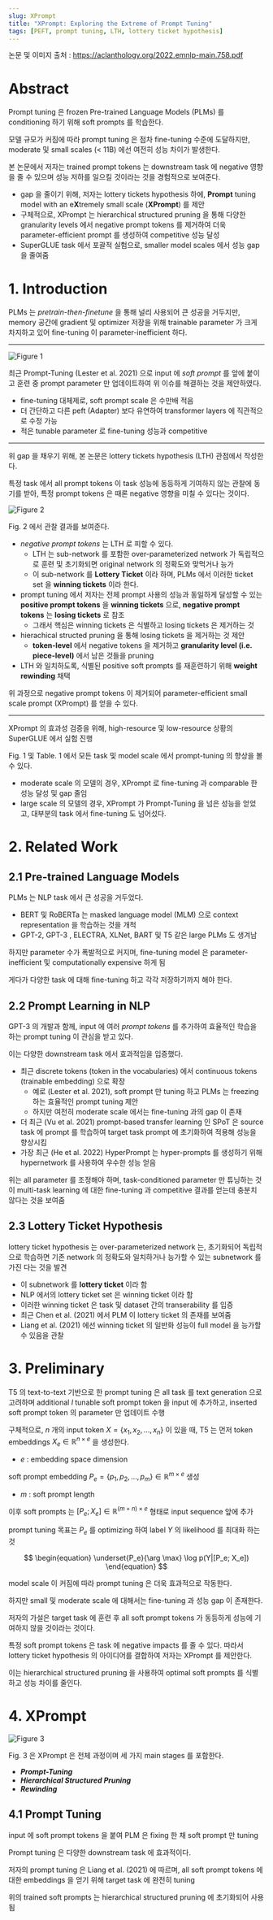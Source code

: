 ```yaml
---
slug: XPrompt
title: "XPrompt: Exploring the Extreme of Prompt Tuning"
tags: [PEFT, prompt tuning, LTH, lottery ticket hypothesis]
---
```


논문 및 이미지 출처 : <https://aclanthology.org/2022.emnlp-main.758.pdf>

# Abstract

Prompt tuning 은 frozen Pre-trained Language Models (PLMs) 를 conditioning 하기 위해 soft prompts 를 학습한다.

모델 규모가 커짐에 따라 prompt tuning 은 점차 fine-tuning 수준에 도달하지만, moderate 및 small scales (< 11B) 에선 여전히 성능 차이가 발생한다.

본 논문에서 저자는 trained prompt tokens 는 downstream task 에 negative 영향을 줄 수 있으며 성능 저하를 일으킬 것이라는 것을 경험적으로 보여준다.

- gap 을 줄이기 위해, 저자는 lottery tickets hypothesis 하에, **Prompt** tuning model with an e**X**tremely small scale (**XPrompt**) 를 제안
- 구체적으로, XPrompt 는 hierarchical structured pruning 을 통해 다양한 granularity levels 에서 negative prompt tokens 를 제거하여 더욱 parameter-efficient prompt 를 생성하여 competitive 성능 달성
- SuperGLUE task 에서 포괄적 실험으로, smaller model scales 에서 성능 gap 을 줄여줌

# 1. Introduction

PLMs 는 _pretrain-then-finetune_ 을 통해 널리 사용되어 큰 성공을 거두지만, memory 공간에 gradient 및 optimizer 저장을 위해 trainable parameter 가 크게 차지하고 있어 fine-tuning 이 parameter-inefficient 하다.

---

![Figure 1](image-151.png)

최근 Prompt-Tuning (Lester et al. 2021) 으로 input 에 _soft prompt_ 를 앞에 붙이고 훈련 중 prompt parameter 만 업데이트하여 위 이슈를 해결하는 것을 제안하였다.

- fine-tuning 대체제로, soft prompt scale 은 수만배 적음
- 더 간단하고 다른 peft (Adapter) 보다 유연하여 transformer layers 에 직관적으로 수정 가능
- 적은 tunable parameter 로 fine-tuning 성능과 competitive

---

위 gap 을 채우기 위해, 본 논문은 lottery tickets hypothesis (LTH) 관점에서 작성한다.

특정 task 에서 all prompt tokens 이 task 성능에 동등하게 기여하지 않는 관찰에 동기를 받아, 특정 prompt tokens 은 때론 negative 영향을 미칠 수 있다는 것이다.

![Figure 2](image-152.png)

Fig. 2 에서 관찰 결과를 보여준다.

- _negative prompt tokens_ 는 LTH 로 피할 수 있다.
  - LTH 는 sub-network 를 포함한 over-parameterized network 가 독립적으로 훈련 및 초기화되면 original network 의 정확도와 맞먹거나 능가
  - 이 sub-network 를 **Lottery Ticket** 이라 하며, PLMs 에서 이러한 ticket set 을 **winning tickets** 이라 한다.
- prompt tuning 에서 저자는 전체 prompt 사용의 성능과 동일하게 달성할 수 있는 **positive prompt tokens** 을 **winning tickets** 으로, **negative prompt tokens** 는 **losing tickets** 로 참조
  - 그래서 핵심은 winning tickets 은 식별하고 losing tickets 은 제거하는 것
- hierachical structed pruning 을 통해 losing tickets 을 제거하는 것 제안
  - **token-level** 에서 negative tokens 을 제거하고 **granularity level (i.e. piece-level)** 에서 남은 것들을 pruning
- LTH 와 일치하도록, 식별된 positive soft prompts 를 재훈련하기 위해 **weight rewinding** 채택

위 과정으로 negative prompt tokens 이 제거되어 parameter-efficient small scale prompt (XPrompt) 를 얻을 수 있다.

---

XPrompt 의 효과성 검증을 위해, high-resource 및 low-resource 상황의 SuperGLUE 에서 실험 진행

Fig. 1 및 Table. 1 에서 모든 task 및 model scale 에서 prompt-tuning 의 향상을 볼 수 있다.

- moderate scale 의 모델의 경우, XPrompt 로 fine-tuning 과 comparable 한 성능 달성 및 gap 줄임
- large scale 의 모델의 경우, XPrompt 가 Prompt-Tuning 을 넘은 성능을 얻었고, 대부분의 task 에서 fine-tuning 도 넘어섰다.

# 2. Related Work

## 2.1 Pre-trained Language Models

PLMs 는 NLP task 에서 큰 성공을 거두었다. 

- BERT 및 RoBERTa 는 masked language model (MLM) 으로 context representation 을 학습하는 것을 개척
- GPT-2, GPT-3 , ELECTRA, XLNet, BART 및 T5 같은 large PLMs 도 생겨남

하지만 parameter 수가 폭발적으로 커지며, fine-tuning model 은 parameter-inefficient 및 computationally expensive 하게 됨

게다가 다양한 task 에 대해 fine-tuning 하고 각각 저장하기까지 해야 한다.

## 2.2 Prompt Learning in NLP

GPT-3 의 개발과 함께, input 에 여러 _prompt tokens_ 를 추가하여 효율적인 학습을 하는 prompt tuning 이 관심을 받고 있다.

이는 다양한 downstream task 에서 효과적임을 입증했다.

- 최근 discrete tokens (token in the vocabularies) 에서 continuous tokens (trainable embedding) 으로 확장
  - 예로 (Lester et al. 2021), soft prompt 만 tuning 하고 PLMs 는 freezing 하는 효율적인 prompt tuning 제안
  - 하지만 여전히 moderate scale 에서는 fine-tuning 과의 gap 이 존재
- 더 최근 (Vu et al. 2021) prompt-based transfer learning 인 SPoT 은 source task 에 prompt 를 학습하여 target task prompt 에 초기화하여 적용해 성능을 향상시킴
- 가장 최근 (He et al. 2022) HyperPrompt 는 hyper-prompts 를 생성하기 위해 hypernetwork 를 사용하여 우수한 성능 얻음

위는 all parameter 를 조정해야 하며, task-conditioned parameter 만 튜닝하는 것이 multi-task learning 에 대한 fine-tuning 과 competitive 결과를 얻는데 충분치 않다는 것을 보여줌

## 2.3 Lottery Ticket Hypothesis

lottery ticket hypothesis 는 over-parameterized network 는, 초기화되어 독립적으로 학습하면 기존 network 의 정확도와 일치하거나 능가할 수 있는 subnetwork 를 가진 다는 것을 발견

- 이 subnetwork 를 **lottery ticket** 이라 함
- NLP 에서의 lottery ticket set 은 winning ticket 이라 함
- 이러한 winning ticket 은 task 및 dataset 간의 transerability 를 입증
- 최근 Chen et al. (2021) 에서 PLM 이 lottery ticket 의 존재를 보여줌
- Liang et al. (2021) 에선 winning ticket 의 일반화 성능이 full model 을 능가할 수 있음을 관찰

# 3. Preliminary

T5 의 text-to-text 기반으로 한 prompt tuning 은 all task 를 text generation 으로 고려하며 additional $l$ tunable soft prompt token 을 input 에 추가하고, inserted soft prompt token 의 parameter 만 업데이트 수행

구체적으로, $n$ 개의 input token $X = \{ x_1, x_2, \dots, x_n\}$ 이 있을 때, T5 는 먼저 token embeddings $X_e \in \mathbb{R}^{n \times e}$ 을 생성한다.

- $e$ : embedding space dimension

soft prompt embedding $P_e = \{ p_1, p_2, \dots, p_m \} \in \mathbb{R}^{m \times e}$ 생성

- $m$ : soft prompt length 

이후 soft prompts 는 $[P_e; X_e] \in \mathbb{R}^{(m+n) \times e}$ 형태로 input sequence 앞에 추가

prompt tuning 목표는 $P_e$ 를 optimizing 하여 label $Y$ 의 likelihood 를 최대화 하는 것

$$
\begin{equation}
    \underset{P_e}{\arg \max} \log p(Y|[P_e; X_e])
\end{equation}
$$

model scale 이 커짐에 따라 prompt tuning 은 더욱 효과적으로 작동한다.

하지만 small 및 moderate scale 에 대해서는 fine-tuning 과 성능 gap 이 존재한다.

저자의 가설은 target task 에 훈련 후 all soft prompt tokens 가 동등하게 성능에 기여하지 않을 것이라는 것이다.

특정 soft prompt tokens 은 task 에 negative impacts 를 줄 수 있다. 따라서 lottery ticket hypothesis 의 아이디어를 결합하여 저자는 XPrompt 를 제안한다.

이는 hierarchical structured pruning 을 사용하여 optimal soft prompts 를 식별하고 성능 차이를 줄인다.

# 4. XPrompt

![Figure 3](image-153.png)

Fig. 3 은 XPrompt 은 전체 과정이며 세 가지 main stages 를 포함한다.

- **_Prompt-Tuning_**
- **_Hierarchical Structured Pruning_**
- **_Rewinding_**

## 4.1 Prompt Tuning

input 에 soft prompt tokens 을 붙여 PLM 은 fixing 한 채 soft prompt 만 tuning

Prompt tuning 은 다양한 downstream task 에 효과적이다.

저자의 prompt tuning 은 Liang et al. (2021) 에 따르며, all soft prompt tokens 에 대한 embeddings 을 얻기 위해 target task 에 완전히 tuning

위의 trained soft prompts 는 hierarchical structured pruning 에 초기화되어 사용됨
